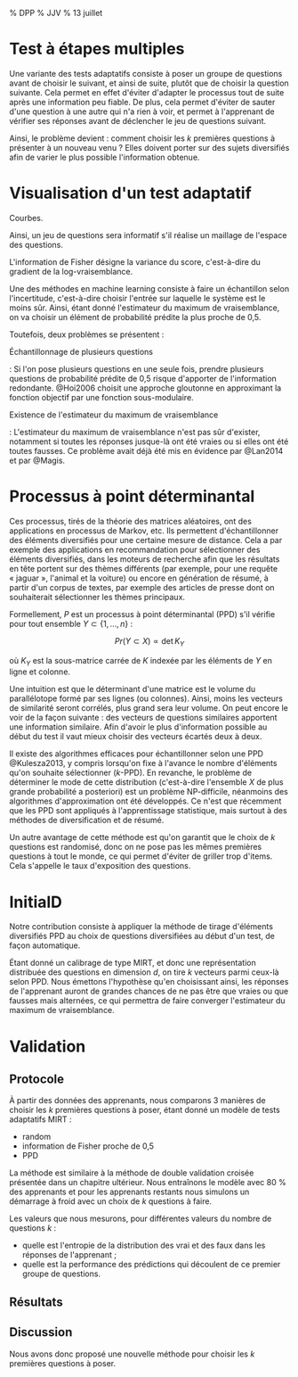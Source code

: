 % DPP
% JJV
% 13 juillet

# Test à étapes multiples

Une variante des tests adaptatifs consiste à poser un groupe de questions avant de choisir le suivant, et ainsi de suite, plutôt que de choisir la question suivante. Cela permet en effet d'éviter d'adapter le processus tout de suite après une information peu fiable. De plus, cela permet d'éviter de sauter d'une question à une autre qui n'a rien à voir, et permet à l'apprenant de vérifier ses réponses avant de déclencher le jeu de questions suivant.

Ainsi, le problème devient : comment choisir les $k$ premières questions à présenter à un nouveau venu ? Elles doivent porter sur des sujets diversifiés afin de varier le plus possible l'information obtenue.

# Visualisation d'un test adaptatif

Courbes.

Ainsi, un jeu de questions sera informatif s'il réalise un maillage de l'espace des questions.

L'information de Fisher désigne la variance du score, c'est-à-dire du gradient de la log-vraisemblance.

Une des méthodes en machine learning consiste à faire un échantillon selon l'incertitude, c'est-à-dire choisir l'entrée sur laquelle le système est le moins sûr. Ainsi, étant donné l'estimateur du maximum de vraisemblance, on va choisir un élément de probabilité prédite la plus proche de 0,5.

Toutefois, deux problèmes se présentent :

Échantillonnage de plusieurs questions

:   Si l'on pose plusieurs questions en une seule fois, prendre plusieurs questions de probabilité prédite de 0,5 risque d'apporter de l'information redondante. @Hoi2006 choisit une approche gloutonne en approximant la fonction objectif par une fonction sous-modulaire.

Existence de l'estimateur du maximum de vraisemblance

:   L'estimateur du maximum de vraisemblance n'est pas sûr d'exister, notamment si toutes les réponses jusque-là ont été vraies ou si elles ont été toutes fausses. Ce problème avait déjà été mis en évidence par @Lan2014 et par @Magis.

# Processus à point déterminantal

Ces processus, tirés de la théorie des matrices aléatoires, ont des applications en processus de Markov, etc. Ils permettent d'échantillonner des éléments diversifiés pour une certaine mesure de distance. Cela a par exemple des applications en recommandation pour sélectionner des éléments diversifiés, dans les moteurs de recherche afin que les résultats en tête portent sur des thèmes différents (par exemple, pour une requête « jaguar », l'animal et la voiture) ou encore en génération de résumé, à partir d'un corpus de textes, par exemple des articles de presse dont on souhaiterait sélectionner les thèmes principaux.

Formellement, $P$ est un processus à point déterminantal (PPD) s'il vérifie pour tout ensemble $Y \subset \{1, \ldots, n\}$ :

$$ Pr(Y \subset X) \propto \det K_Y $$

où $K_Y$ est la sous-matrice carrée de $K$ indexée par les éléments de $Y$ en ligne et colonne.

Une intuition est que le déterminant d'une matrice est le volume du parallélotope formé par ses lignes (ou colonnes). Ainsi, moins les vecteurs de similarité seront corrélés, plus grand sera leur volume. On peut encore le voir de la façon suivante : des vecteurs de questions similaires apportent une information similaire. Afin d'avoir le plus d'information possible au début du test il vaut mieux choisir des vecteurs écartés deux à deux.

Il existe des algorithmes efficaces pour échantillonner selon une PPD @Kulesza2013, y compris lorsqu'on fixe à l'avance le nombre d'éléments qu'on souhaite sélectionner ($k$-PPD). En revanche, le problème de déterminer le mode de cette distribution (c'est-à-dire l'ensemble $X$ de plus grande probabilité a posteriori) est un problème NP-difficile, néanmoins des algorithmes d'approximation ont été développés. Ce n'est que récemment que les PPD sont appliqués à l'apprentissage statistique, mais surtout à des méthodes de diversification et de résumé.

Un autre avantage de cette méthode est qu'on garantit que le choix de $k$ questions est randomisé, donc on ne pose pas les mêmes premières questions à tout le monde, ce qui permet d'éviter de griller trop d'items. Cela s'appelle le taux d'exposition des questions.

# InitialD

Notre contribution consiste à appliquer la méthode de tirage d'éléments diversifiés PPD au choix de questions diversifiées au début d'un test, de façon automatique.

Étant donné un calibrage de type MIRT, et donc une représentation distribuée des questions en dimension $d$, on tire $k$ vecteurs parmi ceux-là selon PPD. Nous émettons l'hypothèse qu'en choisissant ainsi, les réponses de l'apprenant auront de grandes chances de ne pas être que vraies ou que fausses mais alternées, ce qui permettra de faire converger l'estimateur du maximum de vraisemblance.

# Validation

## Protocole

À partir des données des apprenants, nous comparons 3 manières de choisir les $k$ premières questions à poser, étant donné un modèle de tests adaptatifs MIRT :

- random
- information de Fisher proche de 0,5
- PPD

La méthode est similaire à la méthode de double validation croisée présentée dans un chapitre ultérieur. Nous entraînons le modèle avec 80 % des apprenants et pour les apprenants restants nous simulons un démarrage à froid avec un choix de $k$ questions à faire.

Les valeurs que nous mesurons, pour différentes valeurs du nombre de questions $k$ :

- quelle est l'entropie de la distribution des vrai et des faux dans les réponses de l'apprenant ;
- quelle est la performance des prédictions qui découlent de ce premier groupe de questions.

## Résultats

## Discussion

Nous avons donc proposé une nouvelle méthode pour choisir les $k$ premières questions à poser.
